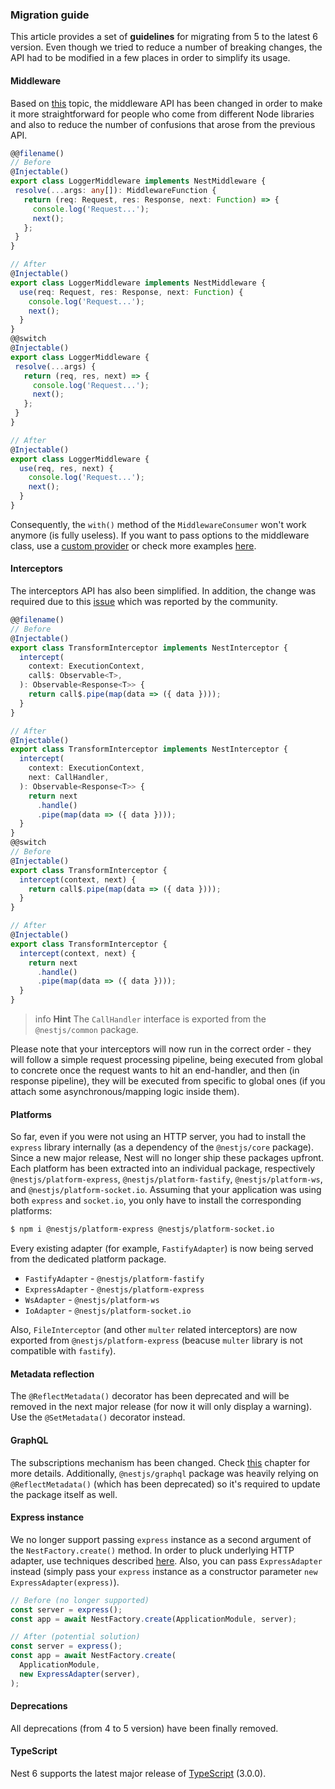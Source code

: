 ### Migration guide

This article provides a set of **guidelines** for migrating from 5 to the latest 6 version. Even though we tried to reduce a number of breaking changes, the API had to be modified in a few places in order to simplify its usage.

#### Middleware

Based on [this](https://github.com/nestjs/nest/issues/1378) topic, the middleware API has been changed in order to make it more straightforward for people who come from different Node libraries and also to reduce the number of confusions that arose from the previous API.

```typescript
@@filename()
// Before
@Injectable()
export class LoggerMiddleware implements NestMiddleware {
 resolve(...args: any[]): MiddlewareFunction {
   return (req: Request, res: Response, next: Function) => {
     console.log('Request...');
     next();
   };
 }
}

// After
@Injectable()
export class LoggerMiddleware implements NestMiddleware {
  use(req: Request, res: Response, next: Function) {
    console.log('Request...');
    next();
  }
}
@@switch
@Injectable()
export class LoggerMiddleware {
 resolve(...args) {
   return (req, res, next) => {
     console.log('Request...');
     next();
   };
 }
}

// After
@Injectable()
export class LoggerMiddleware {
  use(req, res, next) {
    console.log('Request...');
    next();
  }
}
```

Consequently, the `with()` method of the `MiddlewareConsumer` won't work anymore (is fully useless). If you want to pass options to the middleware class, use a [custom provider](/fundamentals/custom-providers) or check more examples [here](https://github.com/nestjs/nest/issues/1378).

#### Interceptors

The interceptors API has also been simplified. In addition, the change was required due to this [issue](https://github.com/nestjs/nest/issues/1016) which was reported by the community.

```typescript
@@filename()
// Before
@Injectable()
export class TransformInterceptor implements NestInterceptor {
  intercept(
    context: ExecutionContext,
    call$: Observable<T>,
  ): Observable<Response<T>> {
    return call$.pipe(map(data => ({ data })));
  }
}

// After
@Injectable()
export class TransformInterceptor implements NestInterceptor {
  intercept(
    context: ExecutionContext,
    next: CallHandler,
  ): Observable<Response<T>> {
    return next
      .handle()
      .pipe(map(data => ({ data })));
  }
}
@@switch
// Before
@Injectable()
export class TransformInterceptor {
  intercept(context, next) {
    return call$.pipe(map(data => ({ data })));
  }
}

// After
@Injectable()
export class TransformInterceptor {
  intercept(context, next) {
    return next
      .handle()
      .pipe(map(data => ({ data })));
  }
}
```

> info **Hint** The `CallHandler` interface is exported from the `@nestjs/common` package.

Please note that your interceptors will now run in the correct order - they will follow a simple request processing pipeline, being executed from global to concrete once the request wants to hit an end-handler, and then (in response pipeline), they will be executed from specific to global ones (if you attach some asynchronous/mapping logic inside them).

#### Platforms

So far, even if you were not using an HTTP server, you had to install the `express` library internally (as a dependency of the `@nestjs/core` package). Since a new major release, Nest will no longer ship these packages upfront. Each platform has been extracted into an individual package, respectively `@nestjs/platform-express`, `@nestjs/platform-fastify`, `@nestjs/platform-ws`, and `@nestjs/platform-socket.io`. Assuming that your application was using both `express` and `socket.io`, you only have to install the corresponding platforms:

```bash
$ npm i @nestjs/platform-express @nestjs/platform-socket.io
```

Every existing adapter (for example, `FastifyAdapter`) is now being served from the dedicated platform package.

- `FastifyAdapter` - `@nestjs/platform-fastify`
- `ExpressAdapter` - `@nestjs/platform-express`
- `WsAdapter` - `@nestjs/platform-ws`
- `IoAdapter` - `@nestjs/platform-socket.io`

Also, `FileInterceptor` (and other `multer` related interceptors) are now exported from `@nestjs/platform-express` (beacuse `multer` library is not compatible with `fastify`). 

#### Metadata reflection

The `@ReflectMetadata()` decorator has been deprecated and will be removed in the next major release (for now it will only display a warning). Use the `@SetMetadata()` decorator instead.

#### GraphQL

The subscriptions mechanism has been changed. Check [this](/graphql/subscriptions) chapter for more details. Additionally, `@nestjs/graphql` package was heavily relying on `@ReflectMetadata()` (which has been deprecated) so it's required to update the package itself as well.

#### Express instance

We no longer support passing `express` instance as a second argument of the `NestFactory.create()` method. In order to pluck underlying HTTP adapter, use techniques described [here](/faq/http-adapter). Also, you can pass `ExpressAdapter` instead (simply pass your `express` instance as a constructor parameter `new ExpressAdapter(express)`).

```typescript
// Before (no longer supported)
const server = express();
const app = await NestFactory.create(ApplicationModule, server);

// After (potential solution)
const server = express();
const app = await NestFactory.create(
  ApplicationModule,
  new ExpressAdapter(server),
);
```

#### Deprecations

All deprecations (from 4 to 5 version) have been finally removed.

#### TypeScript

Nest 6 supports the latest major release of [TypeScript](https://www.typescriptlang.org/) (3.0.0).
